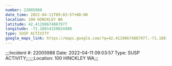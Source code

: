 ```yaml
---
number: 22005988
date_time: 2022-04-11T09:03:57+00:00
location: 100 HINCKLEY WA
latitude: 42.41198674887977
longitude: -71.18814320824488
type: SUSP ACTIVITY
google_maps_link: https://maps.google.com/?q=42.41198674887977,-71.18814320824488
---
```


;;;Incident #: 22005988  Date: 2022-04-11 09:03:57   Type: SUSP ACTIVITY;;;;;;Location: 100 HINCKLEY WA;;;
